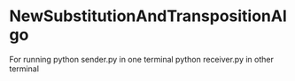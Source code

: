 # NewSubstitutionAndTranspositionAlgo
For running
python sender.py in one terminal
python receiver.py in other terminal
